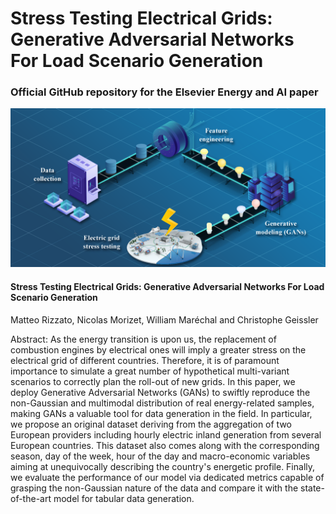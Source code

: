 # Stress Testing Electrical Grids: Generative Adversarial Networks For Load Scenario Generation
### Official GitHub repository for the Elsevier Energy and AI paper

<img src="https://github.com/Advestis/els_paper/blob/master/graphical_abstract.png" alt="graphical abstract" width="800"/>

#### Stress Testing Electrical Grids: Generative Adversarial Networks For Load Scenario Generation
Matteo Rizzato, Nicolas Morizet, William Maréchal and Christophe Geissler

Abstract: As the energy transition is upon us, the replacement of combustion engines by electrical ones will imply a greater stress on the electrical grid of different countries. Therefore, it is of paramount importance to simulate a great number of hypothetical multi-variant scenarios to correctly plan the roll-out of new grids. In this paper, we deploy Generative Adversarial Networks (GANs) to swiftly reproduce the non-Gaussian and multimodal distribution of real energy-related samples, making GANs a valuable tool for data generation in the field. In particular, we propose an original dataset deriving from the aggregation of two European providers including hourly electric inland generation from several European countries. This dataset also comes along with the corresponding season, day of the week, hour of the day and macro-economic variables aiming at unequivocally describing the country's energetic profile. Finally, we evaluate the performance of our model via dedicated metrics capable of grasping the non-Gaussian nature of the data and compare it with the state-of-the-art model for tabular data generation.
